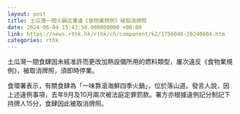 ```yaml
---
layout: post
title: 土瓜灣一間火鍋店屢違《食物業規例》被取消牌照
date: 2024-06-04 15:43:58.000000000 +08:00
link: https://news.rthk.hk/rthk/ch/component/k2/1756048-20240604.htm
categories: rthk
---
```


土瓜灣一間食肆因未經准許而更改加熱設備所用的燃料類型，屢次違反《食物業規例》，被取消牌照，須即時停業。

食環署表示，有關食肆為「一味靠滾海鮮四季火鍋」，位於落山道。發言人說，因上述違例事項，去年9月及10月兩次被法庭定罪罰款。署方亦根據違例記分制記下持牌人15分，食肆因此被取消牌照。
